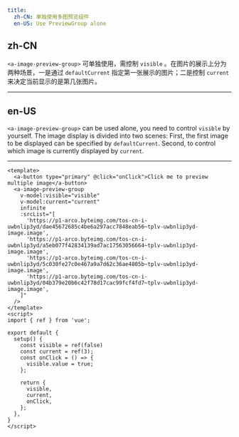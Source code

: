 ```yaml
title:
  zh-CN: 单独使用多图预览组件
  en-US: Use PreviewGroup alone
```

## zh-CN

`<a-image-preview-group>` 可单独使用，需控制 `visible` 。在图片的展示上分为两种场景，一是通过 `defaultCurrent` 指定第一张展示的图片；二是控制 `current` 来决定当前显示的是第几张图片。

---

## en-US

`<a-image-preview-group>` can be used alone, you need to control `visible` by yourself. The image display is divided into two scenes: First, the first image to be displayed can be specified by `defaultCurrent`. Second, to control which image is currently displayed by `current`.

---

```vue
<template>
  <a-button type="primary" @click="onClick">Click me to preview multiple image</a-button>
  <a-image-preview-group
    v-model:visible="visible"
    v-model:current="current"
    infinite
    :srcList="[
      'https://p1-arco.byteimg.com/tos-cn-i-uwbnlip3yd/dae45672685c4be6a297acc7848eab56~tplv-uwbnlip3yd-image.image',
      'https://p1-arco.byteimg.com/tos-cn-i-uwbnlip3yd/a5eb077f42834139ad7ac17563056664~tplv-uwbnlip3yd-image.image',
      'https://p1-arco.byteimg.com/tos-cn-i-uwbnlip3yd/5c030fe27c0e467a9a7d62c36ae4805b~tplv-uwbnlip3yd-image.image',
      'https://p1-arco.byteimg.com/tos-cn-i-uwbnlip3yd/04b379e20b6c42f78d17cac99fcf4fd7~tplv-uwbnlip3yd-image.image',
    ]"
  />
</template>
<script>
import { ref } from 'vue';

export default {
  setup() {
    const visible = ref(false)
    const current = ref(3);
    const onClick = () => {
      visible.value = true;
    };

    return {
      visible,
      current,
      onClick,
    };
  },
}
</script>
```
